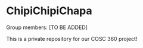 # ChipiChipiChapa

Group members: [TO BE ADDED]

This is a private repository for our COSC 360 project!
